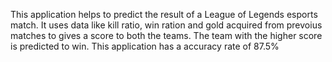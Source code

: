This application helps to predict the result of a League of Legends esports match. It uses data like kill ratio, win ration and gold acquired from prevoius matches to gives a score to both the teams. The team with the higher score is predicted to win. This application has a accuracy rate of 87.5% 
